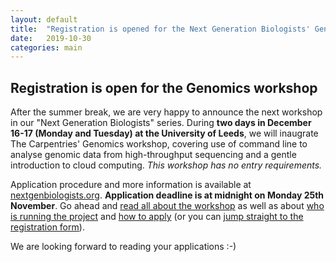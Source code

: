 ```yaml
---
layout: default
title:  "Registration is opened for the Next Generation Biologists' Genomics workshop"
date:   2019-10-30
categories: main
---
```


## Registration is open for the Genomics workshop

After the summer break, we are very happy to announce the next workshop in our "Next Generation Biologists" series. During **two days in December 16-17 (Monday and Tuesday) at the University of Leeds**, we will inaugrate The Carpentries' Genomics workshop, covering use of command line to analyse genomic data from high-throughput sequencing and a gentle introduction to cloud computing. _This workshop has no entry requirements._

Application procedure and more information is available at [nextgenbiologists.org](http://nextgenbiologists.org). **Application deadline is at midnight on Monday 25th November**. Go ahead and [read all about the workshop](/workshops/) as well as about [who is running the project](/about/) and [how to apply](/application/) (or you can [jump straight to the registration form](https://forms.gle/oAxNbNuZf6ZzucKR7)).

We are looking forward to reading your applications :-)
